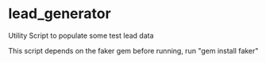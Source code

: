 lead_generator
==============

Utility Script to populate some test lead data


This script depends on the faker gem
before running, run "gem install faker"
